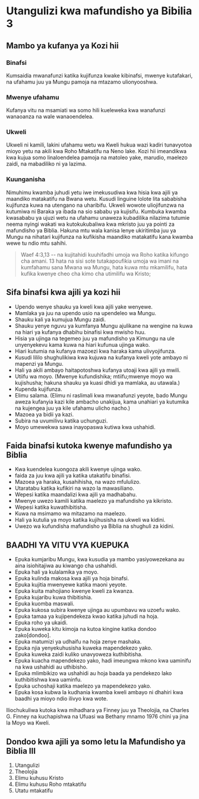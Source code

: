 # Utangulizi kwa mafundisho ya Bibilia 3

## Mambo ya kufanya ya Kozi hii

### Binafsi

Kumsaidia mwanafunzi katika kujifunza kwake kibinafsi, mwenye kutafakari, na ufahamu juu ya Mungu pamoja na mtazamo ulionyooshwa.

### Mwenye ufahamu

Kufanya vitu na msamiati wa somo hili kueleweka kwa wanafunzi wanaoanza na wale wanaoendelea.

### Ukweli

Ukweli ni kamili, lakini ufahamu wetu wa Kweli hukua wazi kadiri tunavyotoa mioyo yetu na akili kwa Roho Mtakatifu na Neno lake. Kozi hii imeandikwa kwa kujua somo linaloendelea pamoja na matoleo yake, marudio, maelezo zaidi, na mabadiliko ni ya lazima.

### Kuunganisha

Nimuhimu kwamba juhudi yetu iwe imekusudiwa kwa hisia kwa ajili ya maandiko matakatifu na Bwana wetu. Kusudi linguine lolote lita sababisha kujifunza kuwa na utengano na uharibifu. Ukweli wowote uliojifunzwa na kutumiwa ni Baraka ya ibada na sio sababu ya kujisifu. Kumbuka kwamba kwasababu ya ujuzi wetu na ufahamu unaweza kubadilika nilazima tutumie neema nyingi wakati wa kutokukubaliwa kwa mkristo juu ya pointi za mafundisho ya Biblia. Hakuna mtu wala kanisa lenye ukiritimba juu ya Mungu na nihatari kujifunza na kufikisha maandiko matakatifu kana kwamba wewe tu ndio mtu sahihi.

> Waef 4:3,13 -- na kujitahidi kuuhifadhi umoja wa Roho katika kifungo cha amani. 13 hata na sisi sote tutakapoufikia umoja wa imani na kumfahamu sana Mwana wa Mungu, hata kuwa mtu mkamilifu, hata kufika kwenye cheo cha kimo cha utimilifu wa Kristo;

## Sifa binafsi kwa ajili ya kozi hii

- Upendo wenye shauku ya kweli kwa ajili yake wenyewe.
- Mamlaka ya juu na upendo usio na upendeleo wa Mungu.
- Shauku kali ya kumujua Mungu zaidi.
- Shauku yenye nguvu ya kumfanya Mungu ajulikane na wengine na kuwa na hiari ya kufanya dhabihu binafisi kwa mwisho huu.
- Hisia ya ujinga na tegemeo juu ya mafundisho ya Kimungu na ule unyenyekevu kama kuwa na hiari kufunua ujinga wako.
- Hiari kutumia na kufanya mazoezi kwa haraka kama ulivyojifunza.
- Kusudi lililo shughulikiwa kwa kujuwa na kufanya kweli yote ambayo ni mapenzi ya Mungu.
- Hali ya akili ambayo haitapotoshwa kufanya utoaji kwa ajili ya mwili.
- Utiifu wa moyo. (Mwenye kufundishika; mtiifu;mwenye moyo wa kujishusha; hakuna shauku ya kuasi dhidi ya mamlaka, au utawala.)
- Kupenda kujifunza.
- Elimu salama. (Elimu ni raslimali kwa mwanafunzi yeyote, bado Mungu aweza kufanyia kazi kile ambacho unakijua, kama unahiari ya kutumika na kujengea juu ya kile ufahamu ulicho nacho.)
- Mazoea ya bidii ya kazi.
- Subira na uvumilivu katika uchunguzi.
- Moyo umewekwa sawa inayopaswa kutiwa kwa ushahidi.

## Faida binafsi kutoka kwenye mafundisho ya Biblia

- Kwa kuendelea kuongoza akili kwenye ujinga wako.
- faida za juu kwa ajili ya katika utakatifu binafisi.
- Mazoea ya haraka, kusahihisha, na wazo mfululizo.
- Utaratabu katika kufikiri na wazo la mawasiliano.
- Wepesi katika maandalizi kwa ajili ya madhabahu.
- Mwenye uwezo kamili katika maelezo ya mafundisho ya kikristo.
- Wepesi katika kuwathibitisha.
- Kuwa na msimamo wa mitazamo na maelezo.
- Hali ya kutulia ya moyo katika kujihusisha na ukweli wa kidini.
- Uwezo wa kufundisha mafundisho ya Biblia na shughuli za kidini.

## BAADHI YA VITU VYA KUEPUKA

- Epuka kumjaribu Mungu, kwa kusudia ya mambo yasiyowezekana au aina isiohitajiwa au kiwango cha ushahidi.
- Epuka hali ya kulalamika ya moyo.
- Epuka kulinda makosa kwa ajili ya hoja binafsi.
- Epuka kujitia mwenyewe katika maoni yeyote.
- Epuka kuita mahojiano kwenye kweli za kwanza.
- Epuka kujaribu kuwa thibitishia.
- Epuka kuomba maswali.
- Epuka kukosa subira kwenye ujinga au upumbavu wa uzoefu wako.
- Epuka tamaa ya kujipendekeza kwao katika juhudi na hoja.
- Epuka roho ya ukaidi.
- Epuka kuweka kitu kimoja na kutoa kingine katika dondoo zako[dondoo].
- Epuka matumizi ya udhaifu na hoja zenye mashaka.
- Epuka njia yenyekuhusisha kuweka mapendekezo yako.
- Epuka kuweka zaidi kuliko unavyoweza kuthibitisha.
- Epuka kuacha mapendekezo yako, hadi imeungwa mkono kwa uaminifu na kwa ushahidi au uthibisho.
- Epuka mlimbikizo wa ushahidi au hoja baada ya pendekezo lako kuthibitishwa kwa uaminfu.
- Epuka uchoshaji katika maelezo ya mapendekezo yako.
- Epuka kosa kubwa la kudhania kwamba kweli ambayo ni dhahiri kwa baadhi ya mioyo ndio ilivyo kwa wote.

Iliochukuliwa kutoka kwa mihadhara ya Finney juu ya Theolojia, na Charles G. Finney na kuchapishwa na Ufuasi wa Bethany mnamo 1976 chini ya jina la Moyo wa Kweli.

## Dondoo kwa ajili ya somo letu la Mafundisho ya Biblia III

1. Utangulizi
2. Theolojia
3. Elimu kuhusu Kristo
4. Elimu kuhusu Roho mtakatifu
5. Utatu mtakatifu

